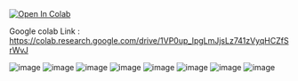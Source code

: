 <a href="https://colab.research.google.com/drive/1VP0up_IpgLmJjsLz741zVyqHCZfSrWvJ#scrollTo=Qd4qHiKhX-RV">
  <img src="https://colab.research.google.com/assets/colab-badge.svg" alt="Open In Colab"/>
</a>

Google colab Link : https://colab.research.google.com/drive/1VP0up_IpgLmJjsLz741zVyqHCZfSrWvJ

![image](https://user-images.githubusercontent.com/78222887/117503090-adcb1200-afaa-11eb-9a7d-4813c97735b1.png)
![image](https://user-images.githubusercontent.com/78222887/117503740-94769580-afab-11eb-8eee-2b4cbf0b4119.png)
![image](https://user-images.githubusercontent.com/78222887/117503792-a9ebbf80-afab-11eb-8723-79d04f2af664.png)
![image](https://user-images.githubusercontent.com/78222887/117503350-08646e00-afab-11eb-9386-52a184c0f537.png)
![image](https://user-images.githubusercontent.com/78222887/117503400-1adea780-afab-11eb-8bf9-e17d7f7fee99.png)
![image](https://user-images.githubusercontent.com/78222887/117503475-334ec200-afab-11eb-843c-337674cd8877.png)
![image](https://user-images.githubusercontent.com/78222887/117503828-ba9c3580-afab-11eb-88d5-f67963117aec.png)
![image](https://user-images.githubusercontent.com/78222887/117503858-c7208e00-afab-11eb-98de-b729f60051f2.png)


